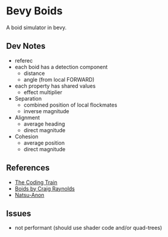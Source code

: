 # Bevy Boids

A boid simulator in bevy.

## Dev Notes

- referec
- each boid has a detection component
  - distance
  - angle (from local FORWARD)
- each property has shared values
  - effect multiplier
- Separation
  - combined position of local flockmates
  - inverse magnitude
- Alignment
  - average heading
  - direct magnitude
- Cohesion
  - average position
  - direct magnitude

## References

- [The Coding Train](https://www.youtube.com/watch?v=mhjuuHl6qHM)
- [Boids by Craig Raynolds](https://red3d.com/cwr/boids/)
- [Natsu-Anon](https://github.com/natsu-anon/BoidsDemo)

## Issues

- not performant (should use shader code and/or quad-trees)
